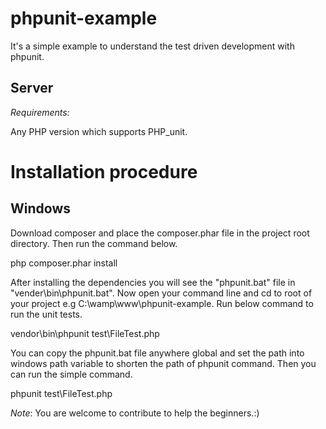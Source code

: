 phpunit-example
===============

It's a simple example to understand the test driven development with phpunit.

## Server

*Requirements:*

Any PHP version which supports PHP_unit.

# Installation procedure

## Windows

Download composer and place the composer.phar file in the project root directory. Then run the command below.

php composer.phar install


After installing the dependencies you will see the "phpunit.bat" file in "vender\bin\phpunit.bat". Now open your command line and cd to root of your project e.g C:\wamp\www\phpunit-example. Run below command to run the unit tests.

vendor\bin\phpunit test\FileTest.php

You can copy the phpunit.bat file anywhere global and set the path into windows path variable to shorten the path of phpunit command. Then you can run the simple command.

phpunit test\FileTest.php



*Note*: You are welcome to contribute to help the beginners.:) 